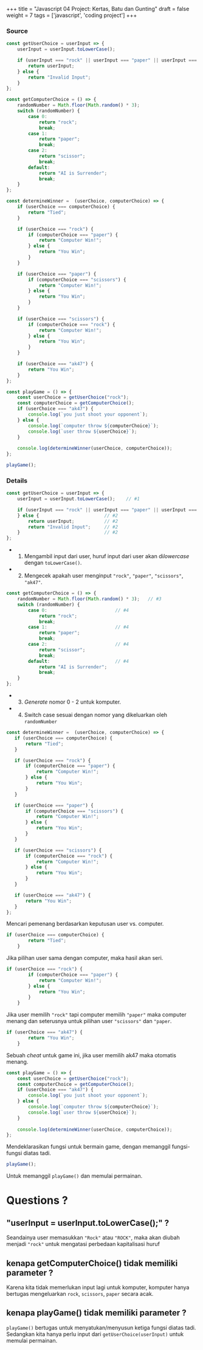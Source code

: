 +++
title = "Javascript 04 Project: Kertas, Batu dan Gunting"
draft = false
weight = 7
tags = ['javascript', 'coding project']
+++

### Source

```js
const getUserChoice = userInput => {
    userInput = userInput.toLowerCase();

    if (userInput === "rock" || userInput === "paper" || userInput === "scissors" || userInput === "ak47") {
        return userInput;
    } else {
        return "Invalid Input";
    }
};

const getComputerChoice = () => {
    randomNumber = Math.floor(Math.random() * 3);
    switch (randomNumber) {
        case 0:
            return "rock";
            break;
        case 1:
            return "paper";
            break;
        case 2:
            return "scissor";
            break;
        default:
            return "AI is Surrender";
            break;
    }
};

const determineWinner =  (userChoice, computerChoice) => {
    if (userChoice === computerChoice) {
        return "Tied";
    }

    if (userChoice === "rock") {
        if (computerChoice === "paper") {
            return "Computer Win!";
        } else {
            return "You Win";
        }
    }

    if (userChoice === "paper") {
        if (computerChoice === "scissors") {
            return "Computer Win!";
        } else {
            return "You Win";
        }
    }

    if (userChoice === "scissors") {
        if (computerChoice === "rock") {
            return "Computer Win!";
        } else {
            return "You Win";
        }
    }

    if (userChoice === "ak47") {
        return "You Win";
    }
};

const playGame = () => {
    const userChoice = getUserChoice("rock");
    const computerChoice = getComputerChoice();
    if (userChoice === "ak47") {
        console.log(`you just shoot your opponent`);
    } else {
        console.log(`computer throw ${computerChoice}`);
        console.log(`user throw ${userChoice}`);
    }
    
    console.log(determineWinner(userChoice, computerChoice));
};

playGame();
```

### Details

```js
const getUserChoice = userInput => {        
    userInput = userInput.toLowerCase();    // #1

    if (userInput === "rock" || userInput === "paper" || userInput === "scissors" || userInput === "ak47") {  // #2 
    } else {                        // #2
        return userInput;           // #2
        return "Invalid Input";     // #2
    }                               // #2
};
```
 - 1. Mengambil input dari user, huruf input dari user akan di*lowercase* dengan `toLowerCase()`.
 - 2. Mengecek apakah user menginput `"rock"`, `"paper"`, `"scissors"`, `"ak47"`.

```js
const getComputerChoice = () => {
    randomNumber = Math.floor(Math.random() * 3);   // #3
    switch (randomNumber) {
        case 0:                         // #4
            return "rock";
            break;
        case 1:                         // #4
            return "paper";
            break;
        case 2:                         // #4
            return "scissor";
            break;
        default:                        // #4
            return "AI is Surrender";
            break;
    }
};
```
 - 3. *Generate* nomor 0 - 2 untuk komputer.
 - 4. Switch case sesuai dengan nomor yang dikeluarkan oleh `randomNumber`

 ```js
 const determineWinner =  (userChoice, computerChoice) => {
    if (userChoice === computerChoice) {
        return "Tied";
    }

    if (userChoice === "rock") {
        if (computerChoice === "paper") {
            return "Computer Win!";
        } else {
            return "You Win";
        }
    }

    if (userChoice === "paper") {
        if (computerChoice === "scissors") {
            return "Computer Win!";
        } else {
            return "You Win";
        }
    }

    if (userChoice === "scissors") {
        if (computerChoice === "rock") {
            return "Computer Win!";
        } else {
            return "You Win";
        }
    }

    if (userChoice === "ak47") {
        return "You Win";
    }
};
 ```
Mencari pemenang berdasarkan keputusan user vs. computer.
```js
if (userChoice === computerChoice) {
        return "Tied";
    }
```
Jika pilihan user sama dengan computer, maka hasil akan seri.

```js
if (userChoice === "rock") {
        if (computerChoice === "paper") {
            return "Computer Win!";
        } else {
            return "You Win";
        }
    }
```
Jika user memilih `"rock"` tapi computer memilih `"paper"` maka computer menang dan seterusnya untuk pilihan user `"scissors"` dan `"paper`.

```js
if (userChoice === "ak47") {
        return "You Win";
    }
```
Sebuah *cheat* untuk game ini, jika user memilih ak47 maka otomatis menang.

```js
const playGame = () => {
    const userChoice = getUserChoice("rock");
    const computerChoice = getComputerChoice();
    if (userChoice === "ak47") {
        console.log(`you just shoot your opponent`);
    } else {
        console.log(`computer throw ${computerChoice}`);
        console.log(`user throw ${userChoice}`);
    }
    
    console.log(determineWinner(userChoice, computerChoice));
};
```
Mendeklarasikan fungsi untuk bermain game, dengan memanggil fungsi-fungsi diatas tadi.

```js
playGame();
```
Untuk memanggil `playGame()` dan memulai permainan.

# Questions ?

## "userInput = userInput.toLowerCase();" ?

Seandainya user memasukkan `"Rock"` atau `"ROCK"`, maka akan diubah menjadi `"rock"` untuk mengatasi perbedaan kapitalisasi huruf

## kenapa getComputerChoice() tidak memiliki parameter ?

Karena kita tidak memerlukan input lagi untuk komputer, komputer hanya bertugas mengeluarkan `rock`, `scissors`, `paper` secara acak.

## kenapa playGame() tidak memiliki parameter ?

`playGame()` bertugas untuk menyatukan/menyusun ketiga fungsi diatas tadi. Sedangkan kita hanya perlu input dari `getUserChoice(userInput)` untuk memulai permainan.